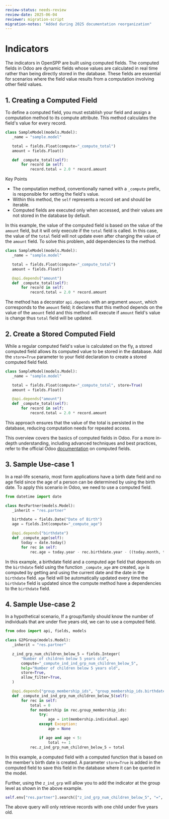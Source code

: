 ```yaml
---
review-status: needs-review
review-date: 2025-06-04
reviewer: migration-script
migration-notes: "Added during 2025 documentation reorganization"
---
```


# Indicators

The indicators in OpenSPP are built using computed fields. The computed fields in Odoo are dynamic fields whose values are calculated in real time rather than being directly stored in the database. These fields are essential for scenarios where the field value results from a computation involving other field values.

## 1. Creating a Computed Field

To define a computed field, you must establish your field and assign a computation method to its compute attribute. This method calculates the field's value for every record.

```python
class SampleModel(models.Model):
   _name = "sample.model"

   total = fields.Float(compute="_compute_total")
   amount = fields.Float()

   def _compute_total(self):
       for record in self:
           record.total = 2.0 * record.amount
```

Key Points

- The computation method, conventionally named with a `_compute` prefix, is responsible for setting the field's value.
- Within this method, the `self` represents a record set and should be iterable.
- Computed fields are executed only when accessed, and their values are not stored in the database by default.

In this example, the value of the computed field is based on the value of the `amount` field, but it will only execute if the `total` field is called. In this case, the value of the `total` field will not update even after changing the value of the `amount` field. To solve this problem, add dependencies to the method.

```python
class SampleModel(models.Model):
   _name = "sample.model"

   total = fields.Float(compute="_compute_total")
   amount = fields.Float()

   @api.depends("amount")
   def _compute_total(self):
       for record in self:
           record.total = 2.0 * record.amount
```

The method has a decorator `api.depends` with an argument `amount`, which corresponds to the `amount` field; it declares that this method depends on the value of the `amount` field and this method will execute if `amount` field's value is change thus `total` field will be updated.

## 2. Create a Stored Computed Field

While a regular computed field's value is calculated on the fly, a stored computed field allows its computed value to be stored in the database. Add the `store=True` parameter to your field declaration to create a stored computed field field.

```python
class SampleModel(models.Model):
   _name = "sample.model"

   total = fields.Float(compute="_compute_total", store=True)
   amount = fields.Float()

   @api.depends("amount")
   def _compute_total(self):
       for record in self:
           record.total = 2.0 * record.amount
```

This approach ensures that the value of the total is persisted in the database, reducing computation needs for repeated access.

This overview covers the basics of computed fields in Odoo. For a more in-depth understanding, including advanced techniques and best practices, refer to the official Odoo [documentation](https://www.odoo.com/documentation/17.0/developer/tutorials/server_framework_101/08_compute_onchange.html) on computed fields.

## 3. Sample Use-case 1

In a real-life scenario, most form applications have a birth date field and no age field since the age of a person can be determined by using the birth date. To apply this scenario in Odoo, we need to use a computed field.

```python
from datetime import date

class ResPartner(models.Model):
   _inherit = "res.partner"

   birthdate = fields.Date("Date of Birth")
   age = fields.Int(compute="_compute_age")

   @api.depends("birthdate")
   def _compute_age(self):
       today = date.today()
       for rec in self:
           rec.age = today.year - rec.birthdate.year - ((today.month, today.day) < (rec.birthdate.month, rec.birthdate.day))
```

In this example, a birthdate field and a computed age field that depends on the `birthdate` field using the function `_compute_age` are created, `age` is computed by getting and using the current date and the date in the `birthdate` field. `age` field will be automatically updated every time the `birthdate` field is updated since the compute method have a dependencies to the `birthdate` field.

## 4. Sample Use-case 2

In a hypothetical scenario, If a group/family should know the number of individuals that are under five years old, we can to use a computed field.

```python
from odoo import api, fields, models

class G2PGroup(models.Model):
   _inherit = "res.partner"

   z_ind_grp_num_children_below_5 = fields.Integer(
       "Number of children below 5 years old",
       compute="_compute_ind_ind_grp_num_children_below_5",
       help="Number of children below 5 years old",
       store=True,
       allow_filter=True,
   )

   @api.depends("group_membership_ids", "group_membership_ids.birthdate")
   def _compute_ind_ind_grp_num_children_below_5(self):
       for rec in self:
           total = 0
           for membership in rec.group_membership_ids:
               try:
                   age = int(membership.individual.age)
               except Exception:
                   age = None

               if age and age < 5:
                   total += 1
           rec.z_ind_grp_num_children_below_5 = total
```

In this example, a computed field with a computed function that is based on the member's birth date is created. A parameter `store=True` is added in the computed field to save this field in the database where it can be queried in the model.

Further, using the `z_ind_grp` will allow you to add the indicator at the group level as shown in the above example.

```python
self.env["res.partner"].search(["z_ind_grp_num_children_below_5", "=", 1])
```

The above query will only retrieve records with one child under five years old.

